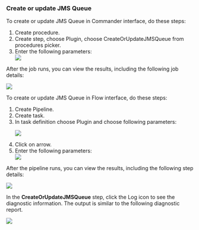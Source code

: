 <h3>Create or update JMS Queue</h3>
                <p>To create or update JMS Queue in Commander interface, do these steps:</p>
                <ol>
                    <li>Create procedure.</li>
                    <li>Create step, choose Plugin, choose CreateOrUpdateJMSQueue from
                    procedures picker.</li>
                    <li>Enter the following parameters: </li>
                    <img src="../../plugins/EC-WebSphere/images/CreateOrUpdateJMSQueue/ProcedureConfig.png" />
                </ol>
                <p>After the job runs, you can view the results, including the following
                job details:</p>
                <img src="../../plugins/EC-WebSphere/images/CreateOrUpdateJMSQueue/ProcedureResult.png" />
                <p>To create or update JMS Queue in Flow interface, do these steps:</p>
                <ol>
                    <li>Create Pipeline.</li>
                    <li>Create task.</li>
                    <li>In task definition choose Plugin and choose following parameters:
                    <p><img src="../../plugins/EC-WebSphere/images/CreateOrUpdateJMSQueue/PipelinePicker.png" /></p>
                    </li>
                    <li>Click on arrow.</li>
                    <li>Enter the following parameters: </li>
                    <img src="../../plugins/EC-WebSphere/images/CreateOrUpdateJMSQueue/PipelineConfig.png" />
                </ol>
                <p>After the pipeline runs, you can view the results, including the
                following step details:</p>
                <img src="../../plugins/EC-WebSphere/images/CreateOrUpdateJMSQueue/PipelineResult.png" />
                <p>In the <b>CreateOrUpdateJMSQueue</b> step, click the Log icon to see
                the diagnostic information. The output is similar to the following
                diagnostic report.</p>
                <img src="../../plugins/EC-WebSphere/images/CreateOrUpdateJMSQueue/ProcedureLog.png" />